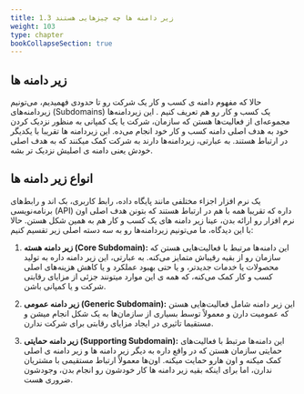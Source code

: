 ```yaml
---
title: 1.3 زیر دامنه ها چه چیزهایی هستند
weight: 103
type: chapter
bookCollapseSection: true
---
```


## زیر دامنه ها

حالا که مفهوم دامنه ی کسب و کار یک شرکت رو تا حدودی فهمیدیم، می‌تونیم زیردامنه‌های (Subdomains) یک کسب و کار رو هم تعریف کنیم . این زیردامنه‌ها مجموعه‌ای از فعالیت‌ها هستن که سازمان، شرکت یا یک کمپانی به منظور نزدیک کردن خود به هدف اصلی دامنه کسب و کار خود انجام می‌ده. این زیردامنه ها تقریبا با یکدیگر در ارتباط هستند. به عبارتی، زیردامنه‌ها دارند به شرکت کمک میکنند که به هدف اصلی خودش یعنی دامنه ی اصلیش نزدیک تر بشه.

## انواع زیر دامنه ها

یک نرم افزار اجزاء مختلفی مانند پایگاه داده، رابط کاربری، بک اند و رابط‌های برنامه‌نویسی (API) داره که  تقریبا همه با هم در ارتباط هستند که بتونن هدف اصلی اون نرم افزار رو ارائه بدن، عینا زیر دامنه های یک کسب و کار هم به همین شکل هستن. حالا با این دیدگاه، ما می‌تونیم زیردامنه‌ها رو به سه دسته اصلی زیر تقسیم کنیم:

1. **زیر دامنه هسته (Core Subdomain):** این دامنه‌ها مرتبط با فعالیت‌هایی هستن که سازمان رو از بقیه رقیباش متمایز می‌کنه. به عبارتی، این زیر دامنه داره به تولید محصولات یا خدمات جدیدتر، و یا حتی بهبود عملکرد و یا کاهش هزینه‌های اصلی کسب و کار کمک می‌کنه، که همه ی این موارد میتونند جزئی از مزایای رقابتی شرکت و یا کمپانی باشن.

2. **زیر دامنه عمومی (Generic Subdomain):** این زیر دامنه شامل فعالیت‌هایی هستن که عمومیت دارن و معمولاً توسط بسیاری از سازمان‌ها به یک شکل انجام میشن و مستقیما تاثیری در ایجاد مزایای رقابتی برای شرکت ندارن.

3. **زیر دامنه حمایتی (Supporting Subdomain):** این دامنه‌ها مرتبط با فعالیت‌های حمایتی سازمان هستن که در واقع داره به دیگر زیر دامنه ها و زیر دامنه ی اصلی کمک میکنه و اون هارو حمایت میکنه. اون‌ها معمولاً ارتباط مستقیمی با مشتریان ندارن، اما برای اینکه بقیه زیر دامنه ها کار خودشون رو انجام بدن، وجودشون ضروری هست.